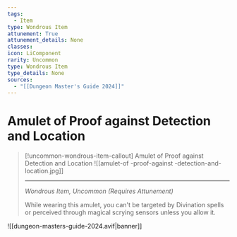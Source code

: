 ```yaml
---
tags:
  - Item
type: Wondrous Item
attunement: True
attunement_details: None
classes:
icon: LiComponent
rarity: Uncommon
type: Wondrous Item
type_details: None
sources: 
  - "[[Dungeon Master's Guide 2024]]"
---
```

# Amulet of Proof against Detection and Location
>[!uncommon-wondrous-item-callout] Amulet of Proof against Detection and Location
>![[amulet-of -proof-against -detection-and-location.jpg]]
>
>- - -
>_Wondrous Item, Uncommon (Requires Attunement)_
>
>While wearing this amulet, you can't be targeted by Divination spells or perceived through magical scrying sensors unless you allow it.
>


![[dungeon-masters-guide-2024.avif|banner]]